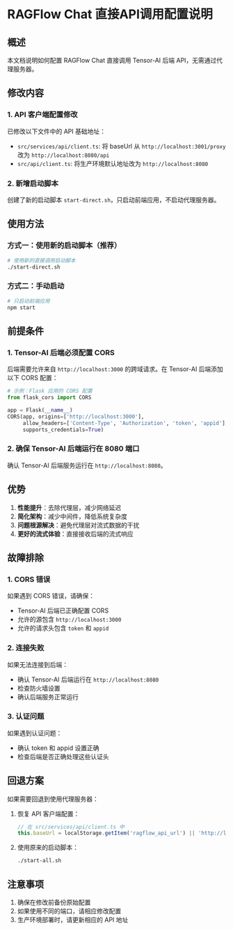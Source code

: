 # RAGFlow Chat 直接API调用配置说明

## 概述

本文档说明如何配置 RAGFlow Chat 直接调用 Tensor-AI 后端 API，无需通过代理服务器。

## 修改内容

### 1. API 客户端配置修改

已修改以下文件中的 API 基础地址：

- `src/services/api/client.ts`: 将 baseUrl 从 `http://localhost:3001/proxy` 改为 `http://localhost:8080/api`
- `src/api/client.ts`: 将生产环境默认地址改为 `http://localhost:8080`

### 2. 新增启动脚本

创建了新的启动脚本 `start-direct.sh`，只启动前端应用，不启动代理服务器。

## 使用方法

### 方式一：使用新的启动脚本（推荐）

```bash
# 使用新的直接调用启动脚本
./start-direct.sh
```

### 方式二：手动启动

```bash
# 只启动前端应用
npm start
```

## 前提条件

### 1. Tensor-AI 后端必须配置 CORS

后端需要允许来自 `http://localhost:3000` 的跨域请求。在 Tensor-AI 后端添加以下 CORS 配置：

```python
# 示例：Flask 应用的 CORS 配置
from flask_cors import CORS

app = Flask(__name__)
CORS(app, origins=['http://localhost:3000'], 
     allow_headers=['Content-Type', 'Authorization', 'token', 'appid'],
     supports_credentials=True)
```

### 2. 确保 Tensor-AI 后端运行在 8080 端口

确认 Tensor-AI 后端服务运行在 `http://localhost:8080`。

## 优势

1. **性能提升**：去除代理层，减少网络延迟
2. **简化架构**：减少中间件，降低系统复杂度
3. **问题根源解决**：避免代理层对流式数据的干扰
4. **更好的流式体验**：直接接收后端的流式响应

## 故障排除

### 1. CORS 错误

如果遇到 CORS 错误，请确保：
- Tensor-AI 后端已正确配置 CORS
- 允许的源包含 `http://localhost:3000`
- 允许的请求头包含 `token` 和 `appid`

### 2. 连接失败

如果无法连接到后端：
- 确认 Tensor-AI 后端运行在 `http://localhost:8080`
- 检查防火墙设置
- 确认后端服务正常运行

### 3. 认证问题

如果遇到认证问题：
- 确认 token 和 appid 设置正确
- 检查后端是否正确处理这些认证头

## 回退方案

如果需要回退到使用代理服务器：

1. 恢复 API 客户端配置：
   ```typescript
   // 在 src/services/api/client.ts 中
   this.baseUrl = localStorage.getItem('ragflow_api_url') || 'http://localhost:3001/proxy';
   ```

2. 使用原来的启动脚本：
   ```bash
   ./start-all.sh
   ```

## 注意事项

1. 确保在修改前备份原始配置
2. 如果使用不同的端口，请相应修改配置
3. 生产环境部署时，请更新相应的 API 地址